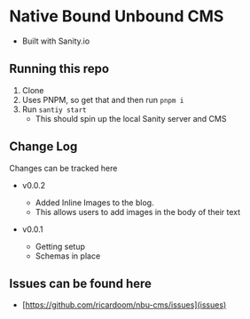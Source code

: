 # Native Bound Unbound CMS

- Built with Sanity.io

## Running this repo

1. Clone
2. Uses PNPM, so get that and then run `pnpm i`
3. Run `santiy start`
    - This should spin up the local Sanity server and CMS

## Change Log

Changes can be tracked here

- v0.0.2
  - Added Inline Images to the blog.
  - This allows users to add images in the body of their text

- v0.0.1
  - Getting setup
  - Schemas in place

## Issues can be found here

- [https://github.com/ricardoom/nbu-cms/issues](issues)